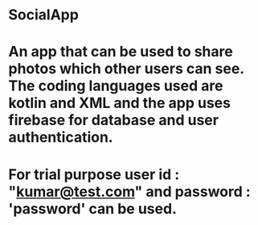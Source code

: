 # SocialApp
# An app that can be used to share photos which other users can see. The coding languages used are kotlin and XML and the app uses firebase for database and user authentication.
# For trial purpose user id : "kumar@test.com" and password : 'password' can be used.
